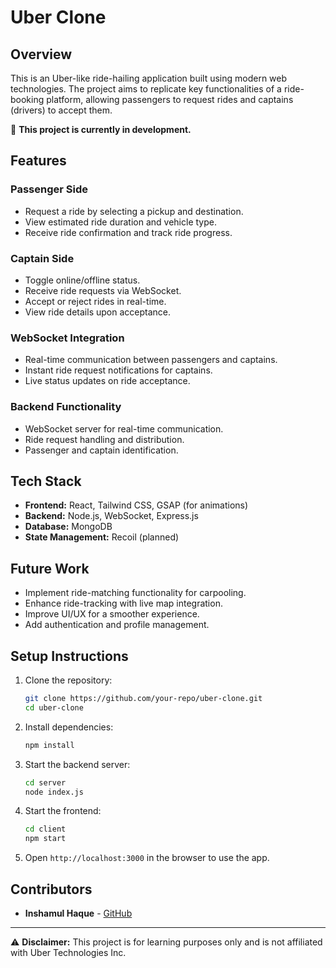 # Uber Clone

## Overview
This is an Uber-like ride-hailing application built using modern web technologies. The project aims to replicate key functionalities of a ride-booking platform, allowing passengers to request rides and captains (drivers) to accept them.

🚀 **This project is currently in development.**

## Features
### Passenger Side
- Request a ride by selecting a pickup and destination.
- View estimated ride duration and vehicle type.
- Receive ride confirmation and track ride progress.

### Captain Side
- Toggle online/offline status.
- Receive ride requests via WebSocket.
- Accept or reject rides in real-time.
- View ride details upon acceptance.

### WebSocket Integration
- Real-time communication between passengers and captains.
- Instant ride request notifications for captains.
- Live status updates on ride acceptance.

### Backend Functionality
- WebSocket server for real-time communication.
- Ride request handling and distribution.
- Passenger and captain identification.

## Tech Stack
- **Frontend:** React, Tailwind CSS, GSAP (for animations)
- **Backend:** Node.js, WebSocket, Express.js
- **Database:** MongoDB
- **State Management:** Recoil (planned)

## Future Work
- Implement ride-matching functionality for carpooling.
- Enhance ride-tracking with live map integration.
- Improve UI/UX for a smoother experience.
- Add authentication and profile management.

## Setup Instructions
1. Clone the repository:
   ```sh
   git clone https://github.com/your-repo/uber-clone.git
   cd uber-clone
   ```
2. Install dependencies:
   ```sh
   npm install
   ```
3. Start the backend server:
   ```sh
   cd server
   node index.js
   ```
4. Start the frontend:
   ```sh
   cd client
   npm start
   ```
5. Open `http://localhost:3000` in the browser to use the app.

## Contributors
- **Inshamul Haque** - [GitHub](https://github.com/Inshamhaque)

---
⚠️ **Disclaimer:** This project is for learning purposes only and is not affiliated with Uber Technologies Inc.

